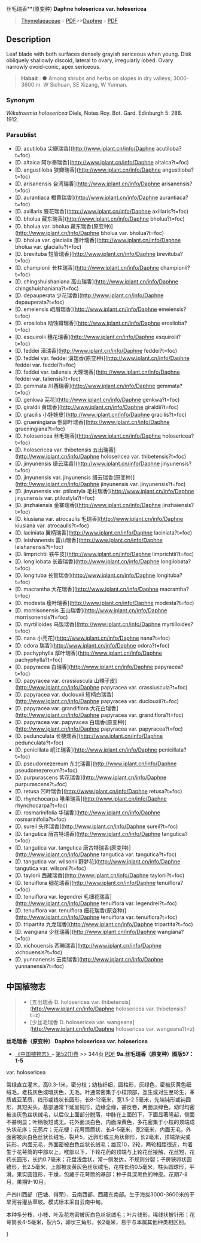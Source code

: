 丝毛瑞香**(原变种) **Daphne holosericea var. holosericea**

> [Thymelaeaceae](http://www.iplant.cn/info/Thymelaeaceae?t=foc) - [PDF](http://www.iplant.cn/foc/pdf/Thymelaeaceae.pdf)>>[Daphne](http://www.iplant.cn/info/Daphne?t=foc) - [PDF](http://www.iplant.cn/foc/pdf/Daphne.pdf)
## Description

Leaf blade with both surfaces densely grayish sericeous when young. Disk obliquely shallowly discoid, lateral to ovary, irregularly lobed. Ovary narrowly ovoid-conic, apex sericeous.


> **Habait** : 
>● Among shrubs and herbs on slopes in dry valleys; 3000-3600 m. W Sichuan, SE Xizang, W Yunnan.

### Synonym
*Wikstroemia holosericea* Diels, Notes Roy. Bot. Gard. Edinburgh 5: 286. 1912.


### Parsublist

* [D.  acutiloba  尖瓣瑞香](http://www.iplant.cn/info/Daphne acutiloba?t=foc)
* [D.  altaica  阿尔泰瑞香](http://www.iplant.cn/info/Daphne altaica?t=foc)
* [D.  angustiloba  狭瓣瑞香](http://www.iplant.cn/info/Daphne angustiloba?t=foc)
* [D.  arisanensis  台湾瑞香](http://www.iplant.cn/info/Daphne arisanensis?t=foc)
* [D.  aurantiaca  橙黄瑞香](http://www.iplant.cn/info/Daphne aurantiaca?t=foc)
* [D.  axillaris  腋花瑞香](http://www.iplant.cn/info/Daphne axillaris?t=foc)
* [D.  bholua  藏东瑞香](http://www.iplant.cn/info/Daphne bholua?t=foc)
* [D.  bholua var. bholua  藏东瑞香(原变种)](http://www.iplant.cn/info/Daphne bholua var. bholua?t=foc)
* [D.  bholua var. glacialis  落叶瑞香](http://www.iplant.cn/info/Daphne bholua var. glacialis?t=foc)
* [D.  brevituba  短管瑞香](http://www.iplant.cn/info/Daphne brevituba?t=foc)
* [D.  championii  长柱瑞香](http://www.iplant.cn/info/Daphne championii?t=foc)
* [D.  chingshuishaniana  高山瑞香](http://www.iplant.cn/info/Daphne chingshuishaniana?t=foc)
* [D.  depauperata  少花瑞香](http://www.iplant.cn/info/Daphne depauperata?t=foc)
* [D.  emeiensis  峨眉瑞香](http://www.iplant.cn/info/Daphne emeiensis?t=foc)
* [D.  erosiloba  啮蚀瓣瑞香](http://www.iplant.cn/info/Daphne erosiloba?t=foc)
* [D.  esquirolii  穗花瑞香](http://www.iplant.cn/info/Daphne esquirolii?t=foc)
* [D.  feddei  滇瑞香](http://www.iplant.cn/info/Daphne feddei?t=foc)
* [D.  feddei var. feddei  滇瑞香(原变种)](http://www.iplant.cn/info/Daphne feddei var. feddei?t=foc)
* [D.  feddei var. taliensis  大理瑞香](http://www.iplant.cn/info/Daphne feddei var. taliensis?t=foc)
* [D.  gemmata  川西瑞香](http://www.iplant.cn/info/Daphne gemmata?t=foc)
* [D.  genkwa  芫花](http://www.iplant.cn/info/Daphne genkwa?t=foc)
* [D.  giraldii  黄瑞香](http://www.iplant.cn/info/Daphne giraldii?t=foc)
* [D.  gracilis  小娃娃皮](http://www.iplant.cn/info/Daphne gracilis?t=foc)
* [D.  grueningiana  倒卵叶瑞香](http://www.iplant.cn/info/Daphne grueningiana?t=foc)
* [D.  holosericea  丝毛瑞香](http://www.iplant.cn/info/Daphne holosericea?t=foc)
* [D.  holosericea var. thibetensis  五出瑞香](http://www.iplant.cn/info/Daphne holosericea var. thibetensis?t=foc)
* [D.  jinyunensis  缙云瑞香](http://www.iplant.cn/info/Daphne jinyunensis?t=foc)
* [D.  jinyunensis var. jinyunensis  缙云瑞香(原变种)](http://www.iplant.cn/info/Daphne jinyunensis var. jinyunensis?t=foc)
* [D.  jinyunensis var. ptilostyla  毛柱瑞香](http://www.iplant.cn/info/Daphne jinyunensis var. ptilostyla?t=foc)
* [D.  jinzhaiensis  金寨瑞香](http://www.iplant.cn/info/Daphne jinzhaiensis?t=foc)
* [D.  kiusiana var. atrocaulis  毛瑞香](http://www.iplant.cn/info/Daphne kiusiana var. atrocaulis?t=foc)
* [D.  laciniata  翼柄瑞香](http://www.iplant.cn/info/Daphne laciniata?t=foc)
* [D.  leishanensis  雷山瑞香](http://www.iplant.cn/info/Daphne leishanensis?t=foc)
* [D.  limprichtii  铁牛皮](http://www.iplant.cn/info/Daphne limprichtii?t=foc)
* [D.  longilobata  长瓣瑞香](http://www.iplant.cn/info/Daphne longilobata?t=foc)
* [D.  longituba  长管瑞香](http://www.iplant.cn/info/Daphne longituba?t=foc)
* [D.  macrantha  大花瑞香](http://www.iplant.cn/info/Daphne macrantha?t=foc)
* [D.  modesta  瘦叶瑞香](http://www.iplant.cn/info/Daphne modesta?t=foc)
* [D.  morrisonensis  玉山瑞香](http://www.iplant.cn/info/Daphne morrisonensis?t=foc)
* [D.  myrtilloides  乌饭瑞香](http://www.iplant.cn/info/Daphne myrtilloides?t=foc)
* [D.  nana  小芫花](http://www.iplant.cn/info/Daphne nana?t=foc)
* [D.  odora  瑞香](http://www.iplant.cn/info/Daphne odora?t=foc)
* [D.  pachyphylla  厚叶瑞香](http://www.iplant.cn/info/Daphne pachyphylla?t=foc)
* [D.  papyracea  白瑞香](http://www.iplant.cn/info/Daphne papyracea?t=foc)
* [D.  papyracea var. crassiuscula  山辣子皮](http://www.iplant.cn/info/Daphne papyracea var. crassiuscula?t=foc)
* [D.  papyracea var. duclouxii  短柄白瑞香](http://www.iplant.cn/info/Daphne papyracea var. duclouxii?t=foc)
* [D.  papyracea var. grandiflora  大花白瑞香](http://www.iplant.cn/info/Daphne papyracea var. grandiflora?t=foc)
* [D.  papyracea var. papyracea  白瑞香(原变种)](http://www.iplant.cn/info/Daphne papyracea var. papyracea?t=foc)
* [D.  pedunculata  长梗瑞香](http://www.iplant.cn/info/Daphne pedunculata?t=foc)
* [D.  penicillata  岷江瑞香](http://www.iplant.cn/info/Daphne penicillata?t=foc)
* [D.  pseudomezereum  东北瑞香](http://www.iplant.cn/info/Daphne pseudomezereum?t=foc)
* [D.  purpurascens  紫花瑞香](http://www.iplant.cn/info/Daphne purpurascens?t=foc)
* [D.  retusa  凹叶瑞香](http://www.iplant.cn/info/Daphne retusa?t=foc)
* [D.  rhynchocarpa  喙果瑞香](http://www.iplant.cn/info/Daphne rhynchocarpa?t=foc)
* [D.  rosmarinifolia  华瑞香](http://www.iplant.cn/info/Daphne rosmarinifolia?t=foc)
* [D.  sureil  头序瑞香](http://www.iplant.cn/info/Daphne sureil?t=foc)
* [D.  tangutica  唐古特瑞香](http://www.iplant.cn/info/Daphne tangutica?t=foc)
* [D.  tangutica var. tangutica  唐古特瑞香(原变种)](http://www.iplant.cn/info/Daphne tangutica var. tangutica?t=foc)
* [D.  tangutica var. wilsonii  野梦花](http://www.iplant.cn/info/Daphne tangutica var. wilsonii?t=foc)
* [D.  taylorii  西藏瑞香](http://www.iplant.cn/info/Daphne taylorii?t=foc)
* [D.  tenuiflora  细花瑞香](http://www.iplant.cn/info/Daphne tenuiflora?t=foc)
* [D.  tenuiflora var. legendrei  毛细花瑞香](http://www.iplant.cn/info/Daphne tenuiflora var. legendrei?t=foc)
* [D.  tenuiflora var. tenuiflora  细花瑞香(原变种)](http://www.iplant.cn/info/Daphne tenuiflora var. tenuiflora?t=foc)
* [D.  tripartita  九龙瑞香](http://www.iplant.cn/info/Daphne tripartita?t=foc)
* [D.  wangiana  少丝瑞香](http://www.iplant.cn/info/Daphne wangiana?t=foc)
* [D.  xichouensis  西畴瑞香](http://www.iplant.cn/info/Daphne xichouensis?t=foc)
* [D.  yunnanensis  云南瑞香](http://www.iplant.cn/info/Daphne yunnanensis?t=foc)


## 中国植物志

> * [五出瑞香  D.  holosericea var. thibetensis](http://www.iplant.cn/info/Daphne holosericea var. thibetensis?t=z)
> * [少丝毛瑞香  D.  holosericea var. wangeana](http://www.iplant.cn/info/Daphne holosericea var. wangeana?t=z)

**丝毛瑞香（原变种） Daphne holosericea var. holosericea**

* [《中国植物志》](http://www.iplant.cn/frps)- [第52(1)卷](http://www.iplant.cn/frps/vol/52(1)) >> 344页 [PDF](http://www.iplant.cn/frps/pdf/52(1)/344a.pdf)
**9a.丝毛瑞香（原变种）图版57：1-5**

var. holosericea

常绿直立灌木，高0.3-1米，密分枝；幼枝纤细，圆柱形，灰绿色，密被灰黄色细绒毛，老枝灰色或暗灰色，无毛。叶通常密集于小枝顶部，互生或对生至轮生，革质或亚革质，线形或线状长圆形，长8-12毫米，宽1.5-2.5毫米，先端钝形或钝圆形，具短尖头，基部通常下延呈钝形，边缘全缘，甚反卷，两面淡绿色，幼时均密被淡灰色丝状绒毛，以后仅上面部分脱落，中脉在上面凹下，下面显著隆起，侧面不甚明显；叶柄极短或无。花外面淡白色，内面深黄色，多花密集于小枝的顶端成头状花序；无苞片；无花梗；花萼筒筒状，长4-5毫米，宽2毫米，内面无毛，外面密被灰白色丝状长绒毛，裂片5，近卵形或三角状卵形，长2毫米，顶端渐尖或钝形，内面无毛，外面密被白色丝状长绒毛；雄蕊10，2轮，两轮相距很近，均着生于花萼筒的中部以上，喉部以下，下轮花药的顶端与上轮花丝接触，花丝短，花药长圆形，长约0.7毫米；花盘浅盘状，常一侧发达，不规则分裂；子房狭卵状圆锥形，长2.5毫米，上部被淡黄灰色丝状绒毛，花柱长约0.5毫米，柱头圆球形，平滑。果实圆锥形，干燥，包藏于花萼筒的基部；种子具深黑色的种皮。花期7-8月，果期9-10月。

产四川西部（巴塘、得荣）、云南西部、西藏东南部。生于海拔3000-3600米的干旱河谷灌丛草坡。模式标本采自云南中甸。

本种多分枝，小枝、叶及花均密被灰白色丝状绒毛；叶片线形，稀线状披针形；花萼筒长4-5毫米，裂片5，卵状三角形，长2毫米，易于与本属其他种类相区别。

}